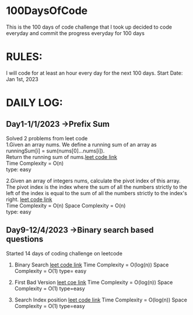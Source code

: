 # 100DaysOfCode
This is the 100 days of code challenge that I took up decided to code everyday  and commit the progress everyday for 100 days 
# RULES:
I will code for at least an hour every day for the next 100 days.
Start Date:  
Jan 1st, 2023
# DAILY LOG:
## Day1-1/1/2023 ->Prefix Sum  
Solved 2 problems from leet code  
1.Given an array nums. We define a running sum of an array as runningSum[i] = sum(nums[0]…nums[i]).  
  Return the running sum of nums.[leet code link](https://leetcode.com/problems/running-sum-of-1d-array/)  
  Time Complexity = O(n)  
  type: easy

2.Given an array of integers nums, calculate the pivot index of this array.  
The pivot index is the index where the sum of all the numbers strictly to the left of the index is equal to the sum of all the numbers strictly to the index's right.
[leet code link](https://leetcode.com/problems/find-pivot-index/)  
  Time Complexity = O(n)
  Space Complexity = O(n)  
  type: easy

## Day9-12/4/2023 ->Binary search based questions
Started 14 days of coding challenge on leetcode
1. Binary Search
   [leet code link](https://leetcode.com/problems/binary-search/description/?envType=study-plan&id=algorithm-i)
   Time Complexity = O(log(n))
   Space Complexity = O(1)
   type= easy
  
2. First Bad Version
   [leet coe link](https://leetcode.com/problems/first-bad-version/?envType=study-plan&id=algorithm-i)
   Time Complexity = O(log(n))
   Space Complexity = O(1)
   type=easy
   
3. Search Index position
   [leet code link](https://leetcode.com/problems/search-insert-position/description/?envType=study-plan&id=algorithm-i)
   Time Complexity = O(log(n))
   Space Complexity = O(1)
   type=easy
  

